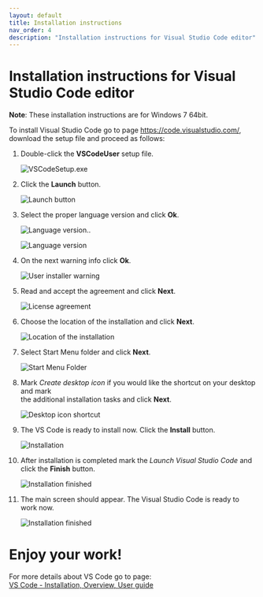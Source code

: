 ```yaml
---
layout: default
title: Installation instructions
nav_order: 4
description: "Installation instructions for Visual Studio Code editor"
---
```



# Installation instructions for Visual Studio Code editor #

**Note**: These installation instructions are for Windows 7 64bit.

To install Visual Studio Code go to page https://code.visualstudio.com/, download the setup file and proceed as follows:

1. Double-click the **VSCodeUser** setup file.  
   
   ![VSCodeSetup.exe](/assets/images/2_.exe_file.jpg)
   
2. Click the **Launch** button.  

   ![Launch button](/assets/images//3_Launch_button.jpg)

3. Select the proper language version and click **Ok**.

   ![Language version](/assets/images//4_Language_version.jpg)..

   ![Language version](/assets/images//5_Language_version_01.jpg)

4. On the next warning info click **Ok**.

   ![User installer warning](/assets/images//6_User_Installer.jpg)

5. Read and accept the agreement and click **Next**.

   ![License agreement](/assets/images//7_License_agreement.jpg)

6. Choose the location of the installation and click **Next**.

   ![Location of the installation](/assets/images//8_Location_of_the_installation.jpg)

7. Select Start Menu folder and click **Next**.
   
   ![Start Menu Folder](/assets/images//9_Shortcut_location.jpg) 

8. Mark *Create desktop icon* if you would like the shortcut on your desktop and mark  
   the additional installation tasks and click **Next**.

   ![Desktop icon shortcut](/assets/images//10_Desktop_icon.jpg) 

9. The VS Code is ready to install now. Click the **Install** button.

   ![Installation](/assets/images//11_Installation.jpg) 
    
10. After installation is completed mark the *Launch Visual Studio Code* and click the **Finish** button.

    ![Installation finished](/assets/images//12_Finish.jpg) 

11. The main screen should appear. The Visual Studio Code is ready to work now.

    ![Installation finished](/assets/images//13_VS_Code_Start.jpg) 


# Enjoy your work! #


For more details about VS Code go to page:  
[VS Code - Installation, Overview, User guide](https://code.visualstudio.com/)


